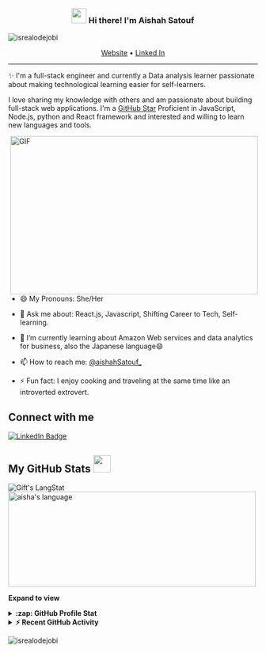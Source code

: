 <!-- Heading -->
<h3 align="center"><img src = "https://raw.githubusercontent.com/MartinHeinz/MartinHeinz/master/wave.gif" width = 30px> Hi there! I'm Aishah Satouf</h3>

<!-- Profile Views -->

<p align="left"> <img src="https://komarev.com/ghpvc/?username=Aishahsatouf&label=Profile%20views&color=0e75b6&style=flat" alt="isrealodejobi" />
</p>

<p align="center">
  <a href="https://64c690b457789a0008290770--aishahportfolio.netlify.app/public/">Website</a> •
  <a href="www.linkedin.com/in/aishah-satouf">Linked In</a>
</p>

 <!-- About section -->

---
✨ I'm a full-stack engineer and  currently a Data analysis learner passionate about making technological learning easier for self-learners. 

I love sharing my knowledge with others and am passionate  about building full-stack web applications. I'm a [GitHub Star](https://stars.github.com/profiles/lauragift21/) Proficient in JavaScript, Node.js, python and React framework and interested and willing to learn new languages and tools.


<!-- code gif-->
<img align="right" alt="GIF" src="https://github.com/lauragift21/lauragift21/blob/master/code.gif?raw=true" width="500" height="320" />

- 😄 My Pronouns: She/Her   

- 💬 Ask me about: React.js, Javascript, Shifting Career to Tech, Self-learning.

- 🌱 I’m currently learning about Amazon Web services and data analytics for business, also the Japanese language😄

- 📫 How to reach me: [@aishahSatouf_](aishasattouf1996@gmail.com)

- ⚡ Fun fact: I enjoy cooking and traveling at the same time like an introverted extrovert. 

<!-- About section: END -->


<!-- Conecct section -->

<h2>Connect with me </h3>
    <p>
  <a href="https://linkedin.com/in/aishah-satouf"><img src="https://img.shields.io/badge/-Aishah%20Satouf%20-blue?style=plastic&amp;labelColor=blue&amp;logo=LinkedIn&amp;link=https://linkedin.com/in/aishah-satouf" alt="LinkedIn Badge"></a> 
   </p>

 <!-- Conecct section: END -->
 
  <!-- GitHub section -->

 ##  My GitHub Stats <img src = "https://i.pinimg.com/originals/65/c4/f4/65c4f452571be1261e9c623f7da488ac.gif" width = 35px> 
 
 <div>
   <img align="center" src="https://github-readme-streak-stats.herokuapp.com/?user=Aishahsatouf" alt="Gift's LangStat" />
  <img align="center" src="https://github-readme-stats.vercel.app/api/top-langs?username=Aishahsatouf&langs_count=10&show_icons=true&locale=en&layout=compact&theme=dark" alt="aisha's language" height="192px"  width="500px"/>
</div>

**Expand to view**
<details>
  <summary><b>:zap: GitHub Profile Stat</b></summary>
  <img src="https://github-readme-stats.anuraghazra1.vercel.app/api?username=Aishahsatouf&show_icons=true" />
</details>
<details>
  <summary><b>⚡ Recent GitHub Activity</b></summary>
  <br/>
   <a href="https://github.com/Aishahsatouf/"><img alt="Aisha's Activity Graph" src="https://activity-graph.herokuapp.com/graph?username=Aishahsatouf&custom_title=Gift's%20Contribution%20Graph&theme=react-dark" /></a>
  <br/>
</details>

<!-- GitHub section: END -->

<!-- Profile Views -->

<p align="left"> <img src="https://komarev.com/ghpvc/?username=Aishahsatouf&label=Profile%20views&color=0e75b6&style=flat" alt="isrealodejobi" />
</p>

<!-- THE END -->


<!--
**lauragift21/lauragift21** is a ✨ _special_ ✨ repository because its `README.md` (this file) appears on your GitHub profile.

Here are some ideas to get you started:

- 🔭 I’m currently working on ...
- 🌱 I’m currently learning ...
- 👯 I’m looking to collaborate on ...
- 🤔 I’m looking for help with ...
- 💬 Ask me about ...
- 📫 How to reach me: ...
- 😄 Pronouns: ...
- ⚡ Fun fact: ...
-->

